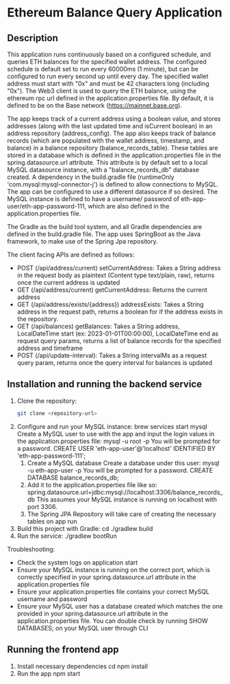 # Ethereum Balance Query Application

## Description
This application runs continuously based on a configured schedule, and queries ETH balances for the specified
wallet address. The configured schedule is default set to run every 60000ms (1 minute), but can be configured
to run every second up until every day. The specified wallet address must start with "0x" and must be 42 characters long 
(including "0x"). The Web3 client is used to query the ETH balance, using the ethereum rpc url defined in the 
application.properties file. By default, it is defined to be on the Base network (https://mainnet.base.org).

The app keeps track of a current address using a boolean value, and stores addresses (along with the last updated time 
and isCurrent boolean) in an address repository (address_config). The app also keeps track of balance records (which are 
populated with the wallet address, timestamp, and balance) in a balance repository (balance_records_table). These tables 
are stored in a database which is defined in the application.properties file in the spring.datasource.url attribute. 
This attribute is by default set to a local MySQL datasource instance, with a "balance_records_db" database created. A 
dependency in the build.gradle file (runtimeOnly 'com.mysql:mysql-connector-j') is defined to allow connections to MySQL. 
The app can be configured to use a different datasource if so desired. The MySQL instance is defined to have a username/
password of eth-app-user/eth-app-password-111, which are also defined in the application.properties file. 

The Gradle as the build tool system, and all Gradle dependencies are defined in the build.gradle file. 
The app uses SpringBoot as the Java framework, to make use of the Spring Jpa repository.

The client facing APIs are defined as follows:
- POST (/api/address/current) setCurrentAddress: Takes a String address in the request body as plaintext (Content type text/plain, raw), returns once the current address is updated
- GET (/api/address/current) getCurrentAddress: Returns the current address
- GET (/api/address/exists/{address}) addressExists: Takes a String address in the request path, returns a boolean for if the address exists in the repository.
- GET (/api/balances) getBalances: Takes a String address, LocalDateTime start (ex: 2023-01-01T00:00:00), LocalDateTime end as request query params, returns a list of balance records for the specified address and timeframe
- POST (/api/update-interval): Takes a String intervalMs as a request query param, returns once the query interval for balances is updated

## Installation and running the backend service
1. Clone the repository:
   ```bash
   git clone <repository-url>
2. Configure and run your MySQL instance:
   brew services start mysql
   Create a MySQL user to use with the app and input the login values in the application.properties file:
   mysql -u root -p
   You will be prompted for a password.
   CREATE USER 'eth-app-user'@'localhost' IDENTIFIED BY 'eth-app-password-111';
   1. Create a MySQL database
      Create a database under this user:
      mysql -u eth-app-user -p
      You will be prompted for a password.
      CREATE DATABASE balance_records_db;
   2. Add it to the application.properties file like so:
      spring.datasource.url=jdbc:mysql://localhost:3306/balance_records_db
      This assumes your MySQL instance is running on localhost with port 3306. 
   3. The Spring JPA Repository will take care of creating the necessary tables on app run
3. Build this project with Gradle:
   cd <backend-directory>
   ./gradlew build
4. Run the service:
   ./gradlew bootRun

Troubleshooting:
- Check the system logs on application start
- Ensure your MySQL instance is running on the correct port, which is correctly specified in your spring.datasource.url attribute in the application.properties file
- Ensure your application.properties file contains your correct MySQL username and password
- Ensure your MySQL user has a database created which matches the one provided in your spring.datasource.url attribute in the application.properties file. You can double check by running SHOW DATABASES; on your MySQL user through CLI

## Running the frontend app
1. Install necessary dependencies
   cd <frontend-director>
   npm install
2. Run the app
   npm start
